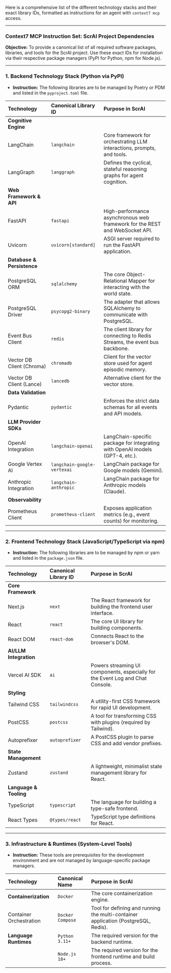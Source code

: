 Here is a comprehensive list of the different technology stacks and their exact library IDs, formatted as instructions for an agent with `context7 mcp` access.

---

### **Context7 MCP Instruction Set: ScrAI Project Dependencies**

**Objective:** To provide a canonical list of all required software packages, libraries, and tools for the ScrAI project. Use these exact IDs for installation via their respective package managers (PyPI for Python, npm for Node.js).

---

### **1. Backend Technology Stack (Python via PyPI)**

*   **Instruction:** The following libraries are to be managed by Poetry or PDM and listed in the `pyproject.toml` file.

| Technology | Canonical Library ID | Purpose in ScrAI |
| :--- | :--- | :--- |
| **Cognitive Engine** | | |
| LangChain | `langchain` | Core framework for orchestrating LLM interactions, prompts, and tools. |
| LangGraph | `langgraph` | Defines the cyclical, stateful reasoning graphs for agent cognition. |
| **Web Framework & API**| | |
| FastAPI | `fastapi` | High-performance asynchronous web framework for the REST and WebSocket API. |
| Uvicorn | `uvicorn[standard]` | ASGI server required to run the FastAPI application. |
| **Database & Persistence**| | |
| PostgreSQL ORM | `sqlalchemy` | The core Object-Relational Mapper for interacting with the world state. |
| PostgreSQL Driver | `psycopg2-binary` | The adapter that allows SQLAlchemy to communicate with PostgreSQL. |
| Event Bus Client | `redis` | The client library for connecting to Redis Streams, the event bus backbone. |
| Vector DB Client (Chroma)| `chromadb` | Client for the vector store used for agent episodic memory. |
| Vector DB Client (Lance)| `lancedb` | Alternative client for the vector store. |
| **Data Validation** | | |
| Pydantic | `pydantic` | Enforces the strict data schemas for all events and API models. |
| **LLM Provider SDKs** | | |
| OpenAI Integration | `langchain-openai` | LangChain-specific package for integrating with OpenAI models (GPT-4, etc.). |
| Google Vertex AI | `langchain-google-vertexai` | LangChain package for Google models (Gemini). |
| Anthropic Integration| `langchain-anthropic` | LangChain package for Anthropic models (Claude). |
| **Observability** | | |
| Prometheus Client | `prometheus-client` | Exposes application metrics (e.g., event counts) for monitoring. |

---

### **2. Frontend Technology Stack (JavaScript/TypeScript via npm)**

*   **Instruction:** The following libraries are to be managed by npm or yarn and listed in the `package.json` file.

| Technology | Canonical Library ID | Purpose in ScrAI |
| :--- | :--- | :--- |
| **Core Framework** | | |
| Next.js | `next` | The React framework for building the frontend user interface. |
| React | `react` | The core UI library for building components. |
| React DOM | `react-dom` | Connects React to the browser's DOM. |
| **AI/LLM Integration** | | |
| Vercel AI SDK | `ai` | Powers streaming UI components, especially for the Event Log and Chat Console. |
| **Styling** | | |
| Tailwind CSS | `tailwindcss` | A utility-first CSS framework for rapid UI development. |
| PostCSS | `postcss` | A tool for transforming CSS with plugins (required by Tailwind). |
| Autoprefixer | `autoprefixer` | A PostCSS plugin to parse CSS and add vendor prefixes. |
| **State Management** | | |
| Zustand | `zustand` | A lightweight, minimalist state management library for React. |
| **Language & Tooling** | | |
| TypeScript | `typescript` | The language for building a type-safe frontend. |
| React Types | `@types/react` | TypeScript type definitions for React. |

---

### **3. Infrastructure & Runtimes (System-Level Tools)**

*   **Instruction:** These tools are prerequisites for the development environment and are not managed by language-specific package managers.

| Technology | Canonical Name | Purpose in ScrAI |
| :--- | :--- | :--- |
| **Containerization** | `Docker` | The core containerization engine. |
| Container Orchestration | `Docker Compose` | Tool for defining and running the multi-container application (PostgreSQL, Redis). |
| **Language Runtimes** | `Python 3.11+` | The required version for the backend runtime. |
| | `Node.js 18+` | The required version for the frontend runtime and build process. |
